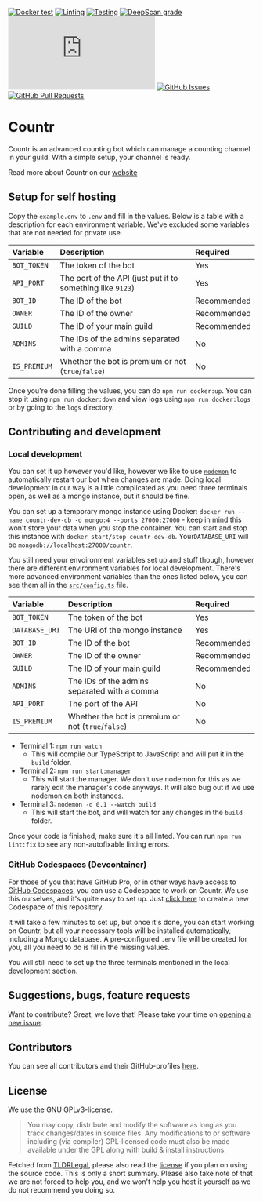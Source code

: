 [![Docker test](https://img.shields.io/github/actions/workflow/status/countr/countr/docker-test.yml)](https://github.com/countr/countr/actions/workflows/docker-test.yml)
[![Linting](https://img.shields.io/github/actions/workflow/status/countr/countr/linting.yml?label=quality)](https://github.com/countr/countr/actions/workflows/linting.yml)
[![Testing](https://img.shields.io/github/actions/workflow/status/countr/countr/testing.yml?label=test)](https://github.com/countr/countr/actions/workflows/testing.yml)
[![DeepScan grade](https://deepscan.io/api/teams/16173/projects/19382/branches/641642/badge/grade.svg)](https://deepscan.io/dashboard#view=project&tid=16173&pid=19382&bid=641642)
[![discord.js version](https://img.shields.io/github/package-json/dependency-version/countr/countr/discord.js)](https://www.npmjs.com/package/discord.js)
[![GitHub Issues](https://img.shields.io/github/issues-raw/countr/countr.svg)](https://github.com/countr/countr/issues)
[![GitHub Pull Requests](https://img.shields.io/github/issues-pr-raw/countr/countr.svg)](https://github.com/countr/countr/pulls)

# Countr

Countr is an advanced counting bot which can manage a counting channel in your guild. With a simple setup, your channel is ready.

Read more about Countr on our [website](https://countr.xyz)

## Setup for self hosting

Copy the `example.env` to `.env` and fill in the values. Below is a table with a description for each environment variable. We've excluded some variables that are not needed for private use.

| Variable     | Description                                                | Required    |
|:-------------|:-----------------------------------------------------------|:------------|
| `BOT_TOKEN`  | The token of the bot                                       | Yes         |
| `API_PORT`   | The port of the API (just put it to something like `9123`) | Yes         |
| `BOT_ID`     | The ID of the bot                                          | Recommended |
| `OWNER`      | The ID of the owner                                        | Recommended |
| `GUILD`      | The ID of your main guild                                  | Recommended |
| `ADMINS`     | The IDs of the admins separated with a comma               | No          |
| `IS_PREMIUM` | Whether the bot is premium or not (`true`/`false`)         | No          |

Once you're done filling the values, you can do `npm run docker:up`. You can stop it using `npm run docker:down` and view logs using `npm run docker:logs` or by going to the `logs` directory.

## Contributing and development

### Local development

You can set it up however you'd like, however we like to use [`nodemon`](https://nodemon.io/) to automatically restart our bot when changes are made. Doing local development in our way is a little complicated as you need three terminals open, as well as a mongo instance, but it should be fine.

You can set up a temporary mongo instance using Docker: `docker run --name countr-dev-db -d mongo:4 --ports 27000:27000` - keep in mind this won't store your data when you stop the container. You can start and stop this instance with `docker start/stop countr-dev-db`. Your`DATABASE_URI` will be `mongodb://localhost:27000/countr`.

You still need your envoironment variables set up and stuff though, however there are different environment variables for local development. There's more advanced environment variables than the ones listed below, you can see them all in the [`src/config.ts`](src/config.ts) file.

| Variable       | Description                                                | Required    |
|:---------------|:-----------------------------------------------------------|:------------|
| `BOT_TOKEN`    | The token of the bot                                       | Yes         |
| `DATABASE_URI` | The URI of the mongo instance                              | Yes         |
| `BOT_ID`       | The ID of the bot                                          | Recommended |
| `OWNER`        | The ID of the owner                                        | Recommended |
| `GUILD`        | The ID of your main guild                                  | Recommended |
| `ADMINS`       | The IDs of the admins separated with a comma               | No          |
| `API_PORT`     | The port of the API                                        | No          |
| `IS_PREMIUM`   | Whether the bot is premium or not (`true`/`false`)         | No          |

- Terminal 1: `npm run watch`
  - This will compile our TypeScript to JavaScript and will put it in the `build` folder.
- Terminal 2: `npm run start:manager`
  - This will start the manager. We don't use nodemon for this as we rarely edit the manager's code anyways. It will also bug out if we use nodemon on both instances.
- Terminal 3: `nodemon -d 0.1 --watch build`
  - This will start the bot, and will watch for any changes in the `build` folder.

Once your code is finished, make sure it's all linted. You can run `npm run lint:fix` to see any non-autofixable linting errors.

### GitHub Codespaces (Devcontainer)

For those of you that have GitHub Pro, or in other ways have access to [GitHub Codespaces](https://github.com/codespaces), you can use a Codespace to work on Countr. We use this ourselves, and it's quite easy to set up. Just [click here](https://github.com/codespaces/new?hide_repo_select=true&ref=main&repo=171858090) to create a new Codespace of this repository.

It will take a few minutes to set up, but once it's done, you can start working on Countr, but all your necessary tools will be installed automatically, including a Mongo database. A pre-configured `.env` file will be created for you, all you need to do is fill in the missing values.

You will still need to set up the three terminals mentioned in the local development section.

## Suggestions, bugs, feature requests

Want to contribute? Great, we love that! Please take your time on [opening a new issue](https://github.com/countr/countr/issues/new).

## Contributors

You can see all contributors and their GitHub-profiles [here](https://github.com/countr/countr/graphs/contributors).

## License

We use the GNU GPLv3-license.

> You may copy, distribute and modify the software as long as you track changes/dates in source files. Any modifications to or software including (via compiler) GPL-licensed code must also be made available under the GPL along with build & install instructions.

Fetched from [TLDRLegal](https://tldrlegal.com/license/gnu-general-public-license-v3-(gpl-3)), please also read the [license](https://github.com/countr/countr/blob/master/LICENSE) if you plan on using the source code. This is only a short summary. Please also take note of that we are not forced to help you, and we won't help you host it yourself as we do not recommend you doing so.
